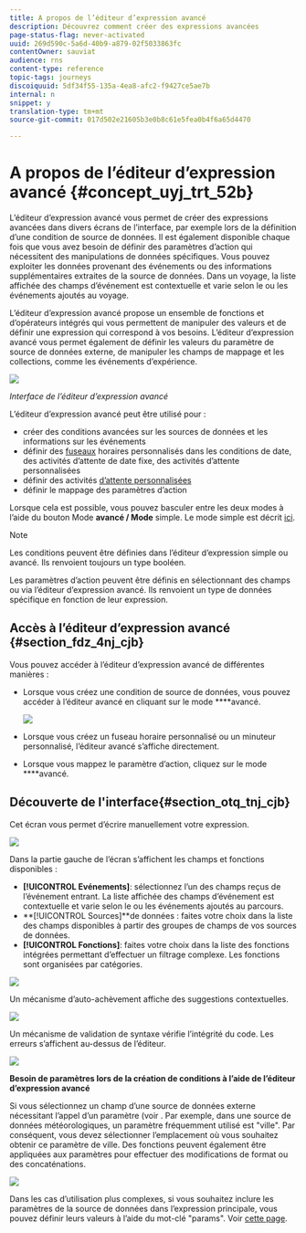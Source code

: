 ```yaml
---
title: A propos de l’éditeur d’expression avancé
description: Découvrez comment créer des expressions avancées
page-status-flag: never-activated
uuid: 269d590c-5a6d-40b9-a879-02f5033863fc
contentOwner: sauviat
audience: rns
content-type: reference
topic-tags: journeys
discoiquuid: 5df34f55-135a-4ea8-afc2-f9427ce5ae7b
internal: n
snippet: y
translation-type: tm+mt
source-git-commit: 017d502e21605b3e0b8c61e5fea0b4f6a65d4470

---
```



# A propos de l’éditeur d’expression avancé {#concept_uyj_trt_52b}

L’éditeur d’expression avancé vous permet de créer des expressions avancées dans divers écrans de l’interface, par exemple lors de la définition d’une condition de source de données.
Il est également disponible chaque fois que vous avez besoin de définir des paramètres d’action qui nécessitent des manipulations de données spécifiques. Vous pouvez exploiter les données provenant des événements ou des informations supplémentaires extraites de la source de données. Dans un voyage, la liste affichée des champs d’événement est contextuelle et varie selon le ou les événements ajoutés au voyage.

L’éditeur d’expression avancé propose un ensemble de fonctions et d’opérateurs intégrés qui vous permettent de manipuler des valeurs et de définir une expression qui correspond à vos besoins. L’éditeur d’expression avancé vous permet également de définir les valeurs du paramètre de source de données externe, de manipuler les champs de mappage et les collections, comme les événements d’expérience.

![](../assets/journey65.png)

_Interface de l’éditeur d’expression avancé_

L’éditeur d’expression avancé peut être utilisé pour :

* créer des conditions [](../building-journeys/condition-activity.md#about_condition) avancées sur les sources de données et les informations sur les événements
* définir des [fuseaux](../building-journeys/timezone-management.md) horaires personnalisés dans les conditions de date, des activités d’attente de date fixe, des activités d’attente personnalisées
* définir des activités [d’attente personnalisées](../building-journeys/wait-activity.md#custom)
* définir le mappage des paramètres d’action

Lorsque cela est possible, vous pouvez basculer entre les deux modes à l’aide du bouton Mode ****avancé / Mode**** simple. Le mode simple est décrit [ici](../building-journeys/condition-activity.md#about_condition).

>[!NOTE]
>
>Les conditions peuvent être définies dans l’éditeur d’expression simple ou avancé. Ils renvoient toujours un type booléen.
>
>Les paramètres d’action peuvent être définis en sélectionnant des champs ou via l’éditeur d’expression avancé. Ils renvoient un type de données spécifique en fonction de leur expression.

## Accès à l’éditeur d’expression avancé {#section_fdz_4nj_cjb}

Vous pouvez accéder à l’éditeur d’expression avancé de différentes manières :

* Lorsque vous créez une condition de source de données, vous pouvez accéder à l’éditeur avancé en cliquant sur le mode ****avancé.

   ![](../assets/journeyuc2_33.png)

* Lorsque vous créez un fuseau horaire personnalisé ou un minuteur personnalisé, l’éditeur avancé s’affiche directement.
* Lorsque vous mappez le paramètre d’action, cliquez sur le mode ****avancé.

## Découverte de l&#39;interface{#section_otq_tnj_cjb}

Cet écran vous permet d’écrire manuellement votre expression.

![](../assets/journey70.png)

Dans la partie gauche de l’écran s’affichent les champs et fonctions disponibles :

* **[!UICONTROL Evénements]**: sélectionnez l’un des champs reçus de l’événement entrant. La liste affichée des champs d’événement est contextuelle et varie selon le ou les événements ajoutés au parcours.
* **[!UICONTROL Sources]**de données : faites votre choix dans la liste des champs disponibles à partir des groupes de champs de vos sources de données.
* **[!UICONTROL Fonctions]**: faites votre choix dans la liste des fonctions intégrées permettant d’effectuer un filtrage complexe. Les fonctions sont organisées par catégories.

![](../assets/journey65.png)

Un mécanisme d’auto-achèvement affiche des suggestions contextuelles.

![](../assets/journey68.png)

Un mécanisme de validation de syntaxe vérifie l’intégrité du code. Les erreurs s’affichent au-dessus de l’éditeur.

![](../assets/journey69.png)

**Besoin de paramètres lors de la création de conditions à l’aide de l’éditeur d’expression avancé**

Si vous sélectionnez un champ d’une source de données externe nécessitant l’appel d’un paramètre (voir [](../datasource/external-data-sources.md). Par exemple, dans une source de données météorologiques, un paramètre fréquemment utilisé est &quot;ville&quot;. Par conséquent, vous devez sélectionner l’emplacement où vous souhaitez obtenir ce paramètre de ville. Des fonctions peuvent également être appliquées aux paramètres pour effectuer des modifications de format ou des concaténations.

![](../assets/journeyuc2_19.png)

Dans les cas d’utilisation plus complexes, si vous souhaitez inclure les paramètres de la source de données dans l’expression principale, vous pouvez définir leurs valeurs à l’aide du mot-clé &quot;params&quot;. Voir [cette page](../expression/field-references.md).
